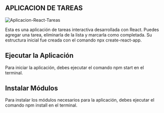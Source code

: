 ## APLICACION DE TAREAS

![Aplicacion-React-Tareas](https://user-images.githubusercontent.com/90288287/166164842-5c0bc772-0754-47f9-92e8-9da51ba4a19d.png)

Esta es una aplicación de tareas interactiva desarrollada con React. Puedes agregar una tarea, eliminarla de la lista y marcarla como completada. Su estructura inicial fue creada con el comando npx create-react-app.

## Ejecutar la Aplicación

Para iniciar la aplicación, debes ejecutar el comando npm start en el terminal. 

## Instalar Módulos

Para instalar los módulos necesarios para la aplicación, debes ejecutar el comando npm install en el terminal.

